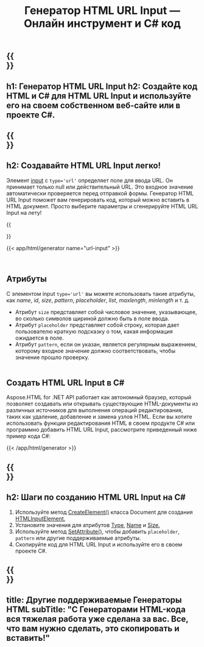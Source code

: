 ﻿---
translation: true
title: Генератор HTML URL Input — Онлайн инструмент и C# код
template: /templates/_template-generators-child.md
description: Создайте HTML URL Input для вашего веб-сайта. Просмотрите ввод URL, скопируйте и используйте сгенерированный код HTML и C# в своем проекте!
url: /net/generators/url-input/
platformtag: net
generator: Генератор HTML URL Input
element: HTML URL Input
tag: url-input
---

{{<section banner>}}
---
h1: Генератор HTML URL Input
h2: Создайте код HTML и C# для HTML URL Input и используйте его на своем собственном веб-сайте или в проекте C#.
---

{{<section overview>}}
---
h2: Создавайте HTML URL Input легко!
---

Элемент [input](https://html.spec.whatwg.org/multipage/input.html#the-input-element) с `type='url'` определяет поле для ввода URL. Он принимает только null или действительный URL. Это входное значение автоматически проверяется перед отправкой формы. Генератор HTML URL Input поможет вам генерировать код, который можно вставить в HTML документ. Просто выберите параметры и сгенерируйте HTML URL Input на лету!

{{<section plugin>}}

{{< app/html/generator name="url-input" >}}

<br>
<h2> Атрибуты </h2>

С элементом input `type='url'` вы можете использовать такие атрибуты, как *name*, *id*, *size*, *pattern*, *placeholder*, *list*, *maxlength*, *minlength* и т. д. 

- Атрибут `size` представляет собой числовое значение, указывающее, во сколько символов щириной должно быть в поле ввода.
- Атрибут `placeholder` представляет собой строку, которая дает пользователю краткую подсказку о том, какая информация ожидается в поле.
- Атрибут `pattern`, если он указан, является регулярным выражением, которому входное значение должно соответствовать, чтобы значение прошло проверку.
<br><br>

<h2> Создать HTML URL Input в C#</h2>

Aspose.HTML for .NET API работает как автономный браузер, который позволяет создавать или открывать существующие HTML-документы из различных источников для выполнения операций редактирования, таких как удаление, добавление и замена узлов HTML. Если вы хотите использовать функции редактирования HTML в своем продукте C# или программно добавить HTML URL Input, рассмотрите приведенный ниже пример кода C#:

{{< /app/html/generator >}}

{{<section steps>}}
---
h2: Шаги по созданию HTML URL Input на C#
---
1. Используйте метод [CreateElement()](https://reference.aspose.com/html/net/aspose.html.dom/document/createelement/) класса Document для создания [HTMLInputElement.](https://reference.aspose.com/html/net/aspose.html/htmlinputelement/)
1. Установите значения для атрибутов [Type](https://reference.aspose.com/html/net/aspose.html/htmlinputelement/type/), [Name](https://reference.aspose.com/html/net/aspose.html/htmlinputelement/name/) и [Size.](https://reference.aspose.com/html/net/aspose.html/htmlinputelement/size/)
1. Используйте метод [SetAttribute(),](https://reference.aspose.com/html/net/aspose.html.dom/element/setattribute/) чтобы добавить `placeholder`, `pattern` или другие поддерживаемые атрибуты.
1. Скопируйте код для HTML URL Input и используйте его в своем проекте C#.

{{<section other-generators>}}
---
title: Другие поддерживаемые Генераторы HTML
subTitle: "С Генераторами HTML-кода вся тяжелая работа уже сделана за вас. Все, что вам нужно сделать, это скопировать и вставить!"
---